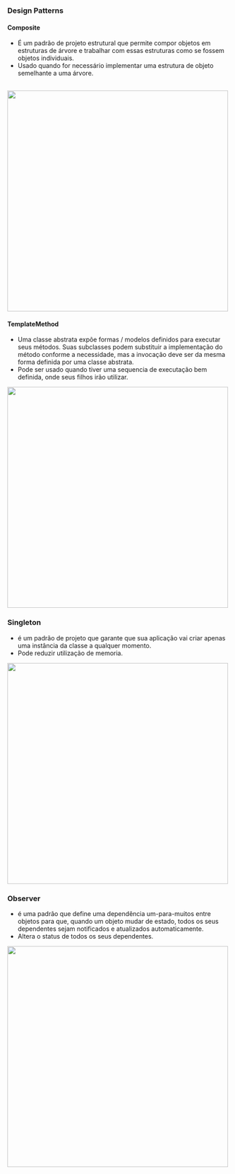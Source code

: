 ### Design Patterns
#### Composite
-   É um padrão de projeto estrutural que permite compor objetos em estruturas de árvore e trabalhar com essas estruturas como se fossem objetos individuais.
-   Usado quando for necessário implementar uma estrutura de objeto semelhante a uma árvore.
<br>
<img width="500" height="500" src="https://upload.wikimedia.org/wikipedia/commons/thumb/5/5a/Composite_UML_class_diagram_%28fixed%29.svg/600px-Composite_UML_class_diagram_%28fixed%29.svg.png"/>

#### TemplateMethod
- Uma classe abstrata expõe formas / modelos definidos para executar seus métodos. Suas subclasses podem substituir a implementação do método conforme a necessidade, mas a invocação deve ser da mesma forma definida por uma classe abstrata.
- Pode ser usado quando tiver uma sequencia de executação bem definida, onde seus filhos irão utilizar.

<img width="500" height="500" src="https://prashantbrall.files.wordpress.com/2010/12/template-pattern-uml-class-diagram.png?w=376"/>

### Singleton
-   é um padrão de projeto que garante que sua aplicação vai criar apenas uma instância da classe a qualquer momento.
-   Pode reduzir utilização de memoria.

<img width="500" height="500" src="https://www.researchgate.net/profile/Armando_Rene_Narvaez_Contreras/publication/314175216/figure/fig8/AS:467513608806409@1488475338499/Singleton-pattern-class-diagram.png" />

### Observer
-   é uma padrão que define uma dependência um-para-muitos entre objetos para que, quando um objeto mudar de estado, todos os seus dependentes sejam notificados e atualizados automaticamente.
-   Altera o status de todos os seus dependentes.

<img width="500" height="500" src="https://www.dofactory.com/img/diagrams/net/observer.gif" />
